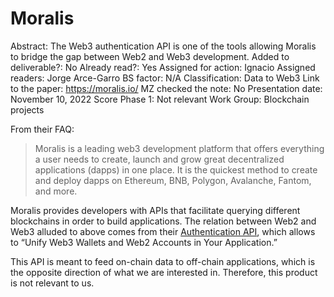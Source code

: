 # Moralis

Abstract: The Web3 authentication API is one of the tools allowing Moralis to bridge the gap between Web2 and Web3 development.
Added to deliverable?: No
Already read?: Yes
Assigned for action: Ignacio
Assigned readers: Jorge Arce-Garro
BS factor: N/A
Classification: Data to Web3
Link to the paper: https://moralis.io/
MZ checked the note: No
Presentation date: November 10, 2022
Score Phase 1: Not relevant
Work Group: Blockchain projects

From their FAQ:

> Moralis is a leading web3 development platform that offers everything a user needs to create, launch and grow great decentralized applications (dapps) in one place. It is the quickest method to create and deploy dapps on Ethereum, BNB, Polygon, Avalanche, Fantom, and more.
> 

Moralis provides developers with APIs that facilitate querying different blockchains in order to build applications. The relation between Web2 and Web3 alluded to above comes from their [Authentication API](https://moralis.io/authentication/), which allows to “Unify Web3 Wallets and Web2 Accounts in Your Application.”

This API is meant to feed on-chain data to off-chain applications, which is the opposite direction of what we are interested in. Therefore, this product is not relevant to us.